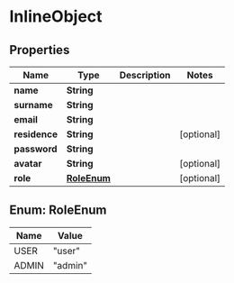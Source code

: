 

# InlineObject

## Properties

Name | Type | Description | Notes
------------ | ------------- | ------------- | -------------
**name** | **String** |  | 
**surname** | **String** |  | 
**email** | **String** |  | 
**residence** | **String** |  |  [optional]
**password** | **String** |  | 
**avatar** | **String** |  |  [optional]
**role** | [**RoleEnum**](#RoleEnum) |  |  [optional]



## Enum: RoleEnum

Name | Value
---- | -----
USER | &quot;user&quot;
ADMIN | &quot;admin&quot;



